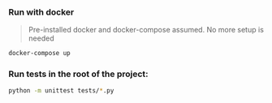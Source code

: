 ### Run with docker

> Pre-installed docker and docker-compose assumed. No more setup is needed
```bash
docker-compose up
```

### Run tests in the root of the project:
```bash
python -m unittest tests/*.py
```
